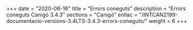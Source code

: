 +++
date        = "2020-06-16"
title       = "Errors coneguts"
description = "Errors coneguts Canigó 3.4.3"
sections    = "Canigó"
enllac		= "/INTCAN2199-documentacio-versions-3.4LTS-3.4.3-errors-coneguts/"
weight      = 6
+++
